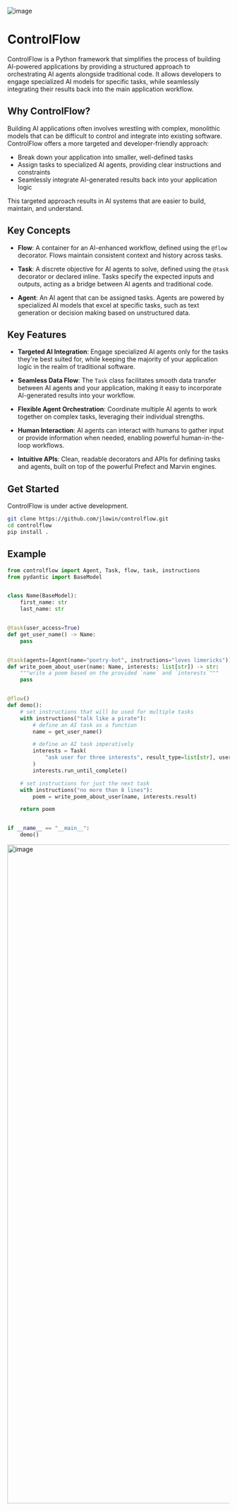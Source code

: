 ![image](https://github.com/jlowin/controlflow/assets/153965/c2a8a2f0-8777-49a6-a79b-a0e101bd4a04)

# ControlFlow

ControlFlow is a Python framework that simplifies the process of building AI-powered applications by providing a structured approach to orchestrating AI agents alongside traditional code. It allows developers to engage specialized AI models for specific tasks, while seamlessly integrating their results back into the main application workflow.

## Why ControlFlow?

Building AI applications often involves wrestling with complex, monolithic models that can be difficult to control and integrate into existing software. ControlFlow offers a more targeted and developer-friendly approach:

- Break down your application into smaller, well-defined tasks
- Assign tasks to specialized AI agents, providing clear instructions and constraints
- Seamlessly integrate AI-generated results back into your application logic

This targeted approach results in AI systems that are easier to build, maintain, and understand.

## Key Concepts

- **Flow**: A container for an AI-enhanced workflow, defined using the `@flow` decorator. Flows maintain consistent context and history across tasks.

- **Task**: A discrete objective for AI agents to solve, defined using the `@task` decorator or declared inline. Tasks specify the expected inputs and outputs, acting as a bridge between AI agents and traditional code.

- **Agent**: An AI agent that can be assigned tasks. Agents are powered by specialized AI models that excel at specific tasks, such as text generation or decision making based on unstructured data.

## Key Features

- **Targeted AI Integration**: Engage specialized AI agents only for the tasks they're best suited for, while keeping the majority of your application logic in the realm of traditional software.

- **Seamless Data Flow**: The `Task` class facilitates smooth data transfer between AI agents and your application, making it easy to incorporate AI-generated results into your workflow.

- **Flexible Agent Orchestration**: Coordinate multiple AI agents to work together on complex tasks, leveraging their individual strengths.

- **Human Interaction**: AI agents can interact with humans to gather input or provide information when needed, enabling powerful human-in-the-loop workflows.

- **Intuitive APIs**: Clean, readable decorators and APIs for defining tasks and agents, built on top of the powerful Prefect and Marvin engines.

## Get Started

ControlFlow is under active development.

```bash
git clone https://github.com/jlowin/controlflow.git
cd controlflow
pip install .
```

## Example

```python
from controlflow import Agent, Task, flow, task, instructions
from pydantic import BaseModel


class Name(BaseModel):
    first_name: str
    last_name: str


@task(user_access=True)
def get_user_name() -> Name:
    pass


@task(agents=[Agent(name="poetry-bot", instructions="loves limericks")])
def write_poem_about_user(name: Name, interests: list[str]) -> str:
    """write a poem based on the provided `name` and `interests`"""
    pass


@flow()
def demo():
    # set instructions that will be used for multiple tasks
    with instructions("talk like a pirate"):
        # define an AI task as a function
        name = get_user_name()

        # define an AI task imperatively
        interests = Task(
            "ask user for three interests", result_type=list[str], user_access=True
        )
        interests.run_until_complete()

    # set instructions for just the next task
    with instructions("no more than 8 lines"):
        poem = write_poem_about_user(name, interests.result)

    return poem


if __name__ == "__main__":
    demo()
```




<img width="1491" alt="image" src="https://github.com/jlowin/controlflow/assets/153965/43b7278b-7bcf-4d65-b219-c3a20f62a179">
